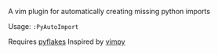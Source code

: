 A vim plugin for automatically creating missing python imports

Usage: `:PyAutoImport`

Requires [pyflakes](https://github.com/PyCQA/pyflakes)
Inspired by [vimpy](https://github.com/dbsr/vimpy)
